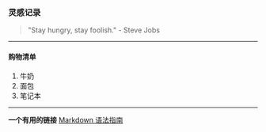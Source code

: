 ### 灵感记录

> "Stay hungry, stay foolish." - Steve Jobs

---

#### 购物清单

1.  牛奶
2.  面包
3.  笔记本

---

**一个有用的链接**
[Markdown 语法指南](https://www.markdownguide.org/)
